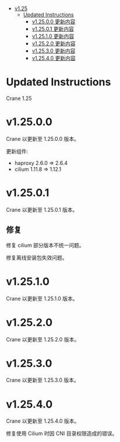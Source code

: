 - [v1.25](#v125)
  - [Updated Instructions](#updated-instructions)
    - [v1.25.0.0 更新内容](#v12500)
    - [v1.25.0.1 更新内容](#v12501)
    - [v1.25.1.0 更新内容](#v12510)
    - [v1.25.2.0 更新内容](#v12520)
    - [v1.25.3.0 更新内容](#v12530)
    - [v1.25.4.0 更新内容](#v12540)

# Updated Instructions

Crane 1.25

# v1.25.0.0

Crane 以更新至 1.25.0.0 版本。

更新组件:
  * haproxy 2.6.0 => 2.6.4
  * cilium 1.11.8 => 1.12.1

# v1.25.0.1

Crane 以更新至 1.25.0.1 版本。

## 修复

修复 cilium 部分版本不统一问题。

修复离线安装包失效问题。

# v1.25.1.0

Crane 以更新至 1.25.1.0 版本。

# v1.25.2.0

Crane 以更新至 1.25.2.0 版本。

# v1.25.3.0

Crane 以更新至 1.25.3.0 版本。

# v1.25.4.0

Crane 以更新至 1.25.4.0 版本。

修复使用 Cilium 时因 CNI 目录权限造成的错误。